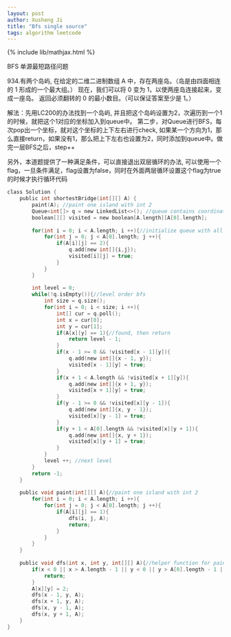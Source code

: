 ```yaml
---
layout: post
author: Xusheng Ji
title: "Bfs single source"
tags: algorithm leetcode
---
```


{% include lib/mathjax.html %}


<script type="text/javascript" async
  src="https://cdnjs.cloudflare.com/ajax/libs/mathjax/2.7.5/MathJax.js?config=TeX-MML-AM_CHTML">
</script>

<script type="text/x-mathjax-config">
  MathJax.Hub.Config({
    extensions: [
      "MathMenu.js",
      "MathZoom.js",
      "AssistiveMML.js",
      "a11y/accessibility-menu.js"
    ],
    jax: ["input/TeX", "output/CommonHTML"],
    TeX: {
      extensions: [
        "AMSmath.js",
        "AMSsymbols.js",
        "noErrors.js",
        "noUndefined.js",
      ]
    }
  });
</script>

BFS 单源最短路径问题

934.有两个岛屿, 在给定的二维二进制数组 A 中，存在两座岛。（岛是由四面相连的 1 形成的一个最大组。） 现在，我们可以将 0 变为 1，以使两座岛连接起来，变成一座岛。 返回必须翻转的 0 的最小数目。（可以保证答案至少是 1。）


解法：先用LC200的办法找到一个岛屿, 并且把这个岛屿设置为2，次遍历到一个1的时候，就把这个1对应的坐标加入到queue中。
第二步，对Queue进行BFS，每次pop出一个坐标，就对这个坐标的上下左右进行check, 如果某一个方向为1，那么直接return，如果没有1，那么把上下左右也设置为2，同时添加到queue中。做完一层BFS之后，step++



另外，本道题提供了一种满足条件，可以直接退出双层循环的办法, 可以使用一个flag，一旦条件满足，flag设置为false，同时在外面两层循环设置这个flag为true的时候才执行循环代码


```c
class Solution {
    public int shortestBridge(int[][] A) {
        paint(A); //paint one island with int 2
        Queue<int[]> q = new LinkedList<>(); //queue contains coordinates to do bfs
        boolean[][] visited = new boolean[A.length][A[0].length];
        
        for(int i = 0; i < A.length; i ++){//initialize queue with all coordinates with number 2
            for(int j = 0; j < A[0].length; j ++){
                if(A[i][j] == 2){
                    q.add(new int[]{i,j});
                    visited[i][j] = true;
                }
            }
        }
        
        int level = 0;
        while(!q.isEmpty()){//level order bfs
            int size = q.size();
            for(int i = 0; i < size; i ++){
                int[] cur = q.poll();
                int x = cur[0];
                int y = cur[1];
                if(A[x][y] == 1){//found, then return
                    return level - 1;
                }
                if(x - 1 >= 0 && !visited[x - 1][y]){
                    q.add(new int[]{x - 1, y});
                    visited[x - 1][y] = true;
                }
                if(x + 1 < A.length && !visited[x + 1][y]){
                    q.add(new int[]{x + 1, y});
                    visited[x + 1][y] = true;
                }
                if(y - 1 >= 0 && !visited[x][y - 1]){
                    q.add(new int[]{x, y - 1});
                    visited[x][y - 1] = true;
                }
                if(y + 1 < A[0].length && !visited[x][y + 1]){
                    q.add(new int[]{x, y + 1});
                    visited[x][y + 1] = true;
                }
            }
            level ++; //next level
        }
        return -1;
    }
    
    public void paint(int[][] A){//paint one island with int 2
        for(int i = 0; i < A.length; i ++){
            for(int j = 0; j < A[0].length; j ++){
                if(A[i][j] == 1){
                    dfs(i, j, A);
                    return;
                }
            }
        }
    }
    
    public void dfs(int x, int y, int[][] A){//helper function for paint function
        if(x < 0 || x > A.length - 1 || y < 0 || y > A[0].length - 1 || A[x][y] != 1){
            return;
        }
        A[x][y] = 2;
        dfs(x - 1, y, A);
        dfs(x + 1, y, A);
        dfs(x, y - 1, A);
        dfs(x, y + 1, A);
    }
}

```



